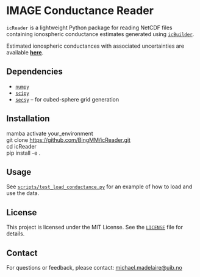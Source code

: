 # IMAGE Conductance Reader

`icReader` is a lightweight Python package for reading NetCDF files containing ionospheric conductance estimates generated using [`icBuilder`](https://github.com/BingMM/icBuilder).

Estimated ionospheric conductances with associated uncertainties are available [**here**](#).

## Dependencies

- [`numpy`](https://numpy.org/)
- [`scipy`](https://scipy.org/)
- [`secsy`](https://github.com/klaundal/secsy) – for cubed-sphere grid generation

## Installation

mamba activate your_environment  
git clone https://github.com/BingMM/icReader.git  
cd icReader  
pip install -e .

## Usage

See [`scripts/test_load_conductance.py`](scripts/test_load_conductance.py) for an example of how to load and use the data.

## License

This project is licensed under the MIT License. See the [`LICENSE`](LICENSE) file for details.

## Contact

For questions or feedback, please contact: [michael.madelaire@uib.no](mailto:michael.madelaire@uib.no)
